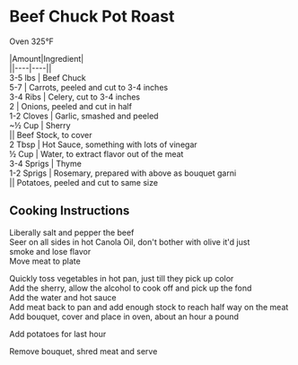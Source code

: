 # Beef Chuck Pot Roast  
  
Oven 325°F  
  
|Amount|Ingredient|  
||----|----||  
3-5 lbs | Beef Chuck  
5-7 | Carrots, peeled and cut to 3-4 inches  
3-4 Ribs | Celery, cut to 3-4 inches  
2 | Onions, peeled and cut in half  
1-2 Cloves | Garlic, smashed and peeled  
\~½ Cup | Sherry  
 || Beef Stock, to cover  
2 Tbsp | Hot Sauce, something with lots of vinegar  
½ Cup | Water, to extract flavor out of the meat  
3-4 Sprigs | Thyme  
1-2 Sprigs | Rosemary, prepared with above as bouquet garni  
 || Potatoes, peeled and cut to same size  
  
## Cooking Instructions  
Liberally salt and pepper the beef  
Seer on all sides in hot Canola Oil, don't bother with olive it'd just  
smoke and lose flavor  
Move meat to plate  
  
Quickly toss vegetables in hot pan, just till they pick up color  
Add the sherry, allow the alcohol to cook off and pick up the fond  
Add the water and hot sauce  
Add meat back to pan and add enough stock to reach half way on the meat  
Add bouquet, cover and place in oven, about an hour a pound  
  
Add potatoes for last hour  
  
Remove bouquet, shred meat and serve  
  
  
  